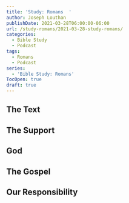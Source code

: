 ```yaml
---
title: 'Study: Romans  '
author: Joseph Louthan
publishDate: 2021-03-28T06:00:00-06:00
url: /study-romans/2021-03-28-study-romans/
categories:
  - Bible Study
  - Podcast
tags:
  - Romans
  - Podcast
series:
  - 'Bible Study: Romans'
TocOpen: true
draft: true
---
```

## The Text



## The Support



## God



## The Gospel



## Our Responsibility



